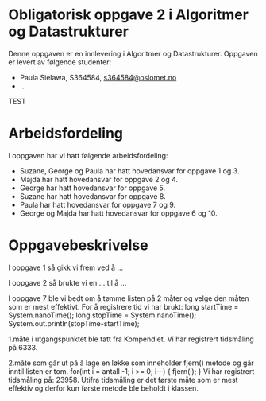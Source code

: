 # Obligatorisk oppgave 2 i Algoritmer og Datastrukturer

Denne oppgaven er en innlevering i Algoritmer og Datastrukturer. 
Oppgaven er levert av følgende studenter:
* Paula Sielawa, S364584, s364584@oslomet.no
* ..

TEST
# Arbeidsfordeling

I oppgaven har vi hatt følgende arbeidsfordeling:
* Suzane, George og Paula har hatt hovedansvar for oppgave 1 og 3. 
* Majda har hatt hovedansvar for oppgave 2 og 4. 
* George har hatt hovedansvar for oppgave 5. 
* Suzane har hatt hovedansvar for oppgave 8.
* Paula har hatt hovedansvar for oppgave 7 og 9.
* George og Majda har hatt hovedansvar for oppgave 6 og 10. 

# Oppgavebeskrivelse

I oppgave 1 så gikk vi frem ved å ...

I oppgave 2 så brukte vi en ... til å ...

I oppgave 7 ble vi bedt om å tømme listen på 2 måter og velge den måten som er mest effektivt.
For å registrere tid vi har brukt:
long startTime = System.nanoTime();
long stopTime = System.nanoTime();
System.out.println(stopTime-startTime);

1.måte i utgangspunktet ble tatt fra Kompendiet. Vi har registrert tidsmåling på 6333.

2.måte som går ut på å lage en løkke som inneholder fjern() metode og går inntil listen er tom.
for(int i = antall -1; i >= 0; i--) {
    fjern(i);
}
Vi har registrert tidsmåling på: 23958.
Utifra tidsmåling er det første måte som er mest effektiv og derfor kun første metode ble beholdt i klassen.

